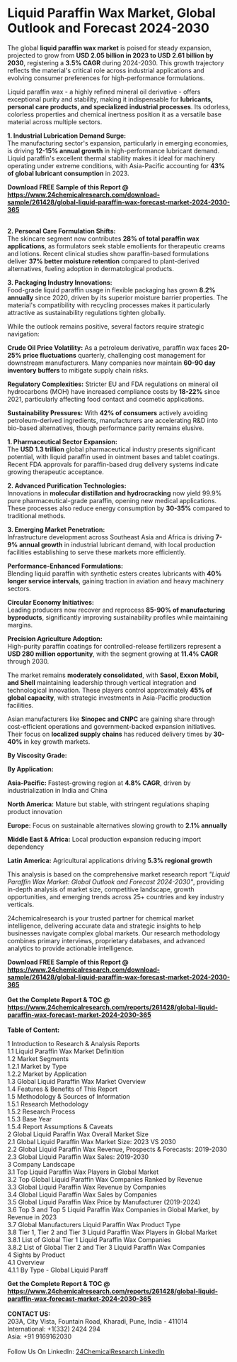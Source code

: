 <h1>Liquid Paraffin Wax Market, Global Outlook and Forecast 2024-2030</h1><p>The global <strong>liquid paraffin wax market</strong> is poised for steady expansion, projected to grow from <strong>USD 2.05 billion in 2023 to USD 2.61 billion by 2030</strong>, registering a <strong>3.5% CAGR</strong> during 2024-2030. This growth trajectory reflects the material's critical role across industrial applications and evolving consumer preferences for high-performance formulations.</p><p>Liquid paraffin wax - a highly refined mineral oil derivative - offers exceptional purity and stability, making it indispensable for <strong>lubricants, personal care products, and specialized industrial processes</strong>. Its odorless, colorless properties and chemical inertness position it as a versatile base material across multiple sectors.</p><p><strong>1. Industrial Lubrication Demand Surge:</strong><br>
The manufacturing sector's expansion, particularly in emerging economies, is driving <strong>12-15% annual growth</strong> in high-performance lubricant demand. Liquid paraffin's excellent thermal stability makes it ideal for machinery operating under extreme conditions, with Asia-Pacific accounting for <strong>43% of global lubricant consumption</strong> in 2023.</p><div><b>Download FREE Sample of this Report @ 
            <a href="https://www.24chemicalresearch.com/download-sample/261428/global-liquid-paraffin-wax-forecast-market-2024-2030-365">
            https://www.24chemicalresearch.com/download-sample/261428/global-liquid-paraffin-wax-forecast-market-2024-2030-365</a></b></div><br><p><strong>2. Personal Care Formulation Shifts:</strong><br>
The skincare segment now contributes <strong>28% of total paraffin wax applications</strong>, as formulators seek stable emollients for therapeutic creams and lotions. Recent clinical studies show paraffin-based formulations deliver <strong>37% better moisture retention</strong> compared to plant-derived alternatives, fueling adoption in dermatological products.</p><p><strong>3. Packaging Industry Innovations:</strong><br>
Food-grade liquid paraffin usage in flexible packaging has grown <strong>8.2% annually</strong> since 2020, driven by its superior moisture barrier properties. The material's compatibility with recycling processes makes it particularly attractive as sustainability regulations tighten globally.</p><p>While the outlook remains positive, several factors require strategic navigation:</p><p><strong>Crude Oil Price Volatility:</strong> As a petroleum derivative, paraffin wax faces <strong>20-25% price fluctuations</strong> quarterly, challenging cost management for downstream manufacturers. Many companies now maintain <strong>60-90 day inventory buffers</strong> to mitigate supply chain risks.</p><p><strong>Regulatory Complexities:</strong> Stricter EU and FDA regulations on mineral oil hydrocarbons (MOH) have increased compliance costs by <strong>18-22%</strong> since 2021, particularly affecting food contact and cosmetic applications.</p><p><strong>Sustainability Pressures:</strong> With <strong>42% of consumers</strong> actively avoiding petroleum-derived ingredients, manufacturers are accelerating R&amp;D into bio-based alternatives, though performance parity remains elusive.</p><p><strong>1. Pharmaceutical Sector Expansion:</strong><br>
The <strong>USD 1.3 trillion</strong> global pharmaceutical industry presents significant potential, with liquid paraffin used in ointment bases and tablet coatings. Recent FDA approvals for paraffin-based drug delivery systems indicate growing therapeutic acceptance.</p><p><strong>2. Advanced Purification Technologies:</strong><br>
Innovations in <strong>molecular distillation and hydrocracking</strong> now yield 99.9% pure pharmaceutical-grade paraffin, opening new medical applications. These processes also reduce energy consumption by <strong>30-35%</strong> compared to traditional methods.</p><p><strong>3. Emerging Market Penetration:</strong><br>
Infrastructure development across Southeast Asia and Africa is driving <strong>7-9% annual growth</strong> in industrial lubricant demand, with local production facilities establishing to serve these markets more efficiently.</p><p><strong>Performance-Enhanced Formulations:</strong><br>
	Blending liquid paraffin with synthetic esters creates lubricants with <strong>40% longer service intervals</strong>, gaining traction in aviation and heavy machinery sectors.</p><p><strong>Circular Economy Initiatives:</strong><br>
	Leading producers now recover and reprocess <strong>85-90% of manufacturing byproducts</strong>, significantly improving sustainability profiles while maintaining margins.</p><p><strong>Precision Agriculture Adoption:</strong><br>
	High-purity paraffin coatings for controlled-release fertilizers represent a <strong>USD 280 million opportunity</strong>, with the segment growing at <strong>11.4% CAGR</strong> through 2030.</p><p>The market remains <strong>moderately consolidated</strong>, with <strong>Sasol, Exxon Mobil, and Shell</strong> maintaining leadership through vertical integration and technological innovation. These players control approximately <strong>45% of global capacity</strong>, with strategic investments in Asia-Pacific production facilities.</p><p>Asian manufacturers like <strong>Sinopec and CNPC</strong> are gaining share through cost-efficient operations and government-backed expansion initiatives. Their focus on <strong>localized supply chains</strong> has reduced delivery times by <strong>30-40%</strong> in key growth markets.</p><p><strong>By Viscosity Grade:</strong></p><p><strong>By Application:</strong></p><p><strong>Asia-Pacific:</strong> Fastest-growing region at <strong>4.8% CAGR</strong>, driven by industrialization in India and China</p><p><strong>North America:</strong> Mature but stable, with stringent regulations shaping product innovation</p><p><strong>Europe:</strong> Focus on sustainable alternatives slowing growth to <strong>2.1% annually</strong></p><p><strong>Middle East &amp; Africa:</strong> Local production expansion reducing import dependency</p><p><strong>Latin America:</strong> Agricultural applications driving <strong>5.3% regional growth</strong></p><p>This analysis is based on the comprehensive market research report <em>"Liquid Paraffin Wax Market: Global Outlook and Forecast 2024-2030"</em>, providing in-depth analysis of market size, competitive landscape, growth opportunities, and emerging trends across 25+ countries and key industry verticals.</p><p>24chemicalresearch is your trusted partner for chemical market intelligence, delivering accurate data and strategic insights to help businesses navigate complex global markets. Our research methodology combines primary interviews, proprietary databases, and advanced analytics to provide actionable intelligence.</p><div><b>Download FREE Sample of this Report @ 
            <a href="https://www.24chemicalresearch.com/download-sample/261428/global-liquid-paraffin-wax-forecast-market-2024-2030-365">
            https://www.24chemicalresearch.com/download-sample/261428/global-liquid-paraffin-wax-forecast-market-2024-2030-365</a></b></div><br><div><b>Get the Complete Report & TOC @ 
            <a href="https://www.24chemicalresearch.com/reports/261428/global-liquid-paraffin-wax-forecast-market-2024-2030-365">
            https://www.24chemicalresearch.com/reports/261428/global-liquid-paraffin-wax-forecast-market-2024-2030-365</a></b></div><br>
            <b>Table of Content:</b><p>1 Introduction to Research & Analysis Reports<br />
    1.1 Liquid Paraffin Wax Market Definition<br />
    1.2 Market Segments<br />
        1.2.1 Market by Type<br />
        1.2.2 Market by Application<br />
    1.3 Global Liquid Paraffin Wax Market Overview<br />
    1.4 Features & Benefits of This Report<br />
    1.5 Methodology & Sources of Information<br />
        1.5.1 Research Methodology<br />
        1.5.2 Research Process<br />
        1.5.3 Base Year<br />
        1.5.4 Report Assumptions & Caveats<br />
2 Global Liquid Paraffin Wax Overall Market Size<br />
    2.1 Global Liquid Paraffin Wax Market Size: 2023 VS 2030<br />
    2.2 Global Liquid Paraffin Wax Revenue, Prospects & Forecasts: 2019-2030<br />
    2.3 Global Liquid Paraffin Wax Sales: 2019-2030<br />
3 Company Landscape<br />
    3.1 Top Liquid Paraffin Wax Players in Global Market<br />
    3.2 Top Global Liquid Paraffin Wax Companies Ranked by Revenue<br />
    3.3 Global Liquid Paraffin Wax Revenue by Companies<br />
    3.4 Global Liquid Paraffin Wax Sales by Companies<br />
    3.5 Global Liquid Paraffin Wax Price by Manufacturer (2019-2024)<br />
    3.6 Top 3 and Top 5 Liquid Paraffin Wax Companies in Global Market, by Revenue in 2023<br />
    3.7 Global Manufacturers Liquid Paraffin Wax Product Type<br />
    3.8 Tier 1, Tier 2 and Tier 3 Liquid Paraffin Wax Players in Global Market<br />
        3.8.1 List of Global Tier 1 Liquid Paraffin Wax Companies<br />
        3.8.2 List of Global Tier 2 and Tier 3 Liquid Paraffin Wax Companies<br />
4 Sights by Product<br />
    4.1 Overview<br />
        4.1.1 By Type - Global Liquid Paraff</p><div><b>Get the Complete Report & TOC @ 
            <a href="https://www.24chemicalresearch.com/reports/261428/global-liquid-paraffin-wax-forecast-market-2024-2030-365">
            https://www.24chemicalresearch.com/reports/261428/global-liquid-paraffin-wax-forecast-market-2024-2030-365</a></b></div><br><b>CONTACT US:</b><br>
            203A, City Vista, Fountain Road, Kharadi, Pune, India - 411014<br>
            International: +1(332) 2424 294<br>
            Asia: +91 9169162030 <br><br>
            Follow Us On LinkedIn: <a href="https://www.linkedin.com/company/24chemicalresearch/">24ChemicalResearch LinkedIn</a>
